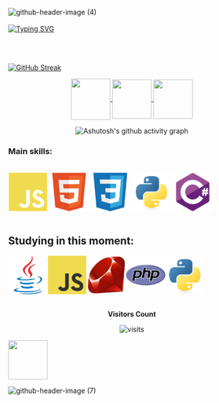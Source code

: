 ![github-header-image (4)](https://github.com/user-attachments/assets/c47a59e0-e115-41b6-b35f-176f0c7fe601)
<br>
<br>
[![Typing SVG](https://jay-website-personal-65b76d6e8318.herokuapp.com?font=Fira+Code&pause=900&color=8013F7&random=false&width=500&lines=Welcom%3A;Hello%2C+My+name+is+Ingrid;I+am+25+years+old;I+am+from+Brazil;I+am+a+data+science+student)](https://git.io/typing-svg)

<br>
<br>

<div aling= "center">	
	
[![GitHub Streak](https://github-readme-streak-stats.herokuapp.com?user=YndiGUID&theme=violet-punch&date_format=j%2Fn%5B%2FY%5D&card_width=850)](https://git.io/streak-stats)
</div>

<div align="center"> 
<a href="https://instagram.com/Yndi_Guid" target="_blank">
<img align="center" height="84" width="80" src="https://github.com/carolbarbosa101/carolbarbosa101/assets/44561610/88a3dd4d-f85e-4141-af09-a2667d81df5b">
</a>


<a href="santosingrid2409@gmail.com">
<img align="center"  height="80" width="80" src="https://github.com/carolbarbosa101/carolbarbosa101/assets/44561610/2856fdde-3200-4398-8290-a0e45d3a35a0">
</a>


<a  href="https://www.linkedin.com/in/ingrid-santos-63460aab/" target=_blank>
<img align="center"  height="80" width="80" src="https://github.com/carolbarbosa101/carolbarbosa101/assets/44561610/bc26a6f8-f0d3-4f15-82e1-55680c48f269">
</a>

</div>

<div align="center" >
   
![Ashutosh's github activity graph](https://ssr-contributions-svg.vercel.app/_/YndiGUID?chart=3dbar&gap=0.6&scale=2&flatten=2&animation=wave&animation_duration=1&animation_delay=0.05&animation_amplitude=20&animation_frequency=0.5&animation_wave_center=10_0&format=svg&weeks=30&theme=purple) 

</div>

### Main skills:
<div style="display: inline_block"><br>
  <img align="center" alt="Rafa-Js" height="80" width="80" src="https://raw.githubusercontent.com/devicons/devicon/master/icons/javascript/javascript-plain.svg">
  <img align="center" alt="Rafa-HTML" height="80" width="80" src="https://raw.githubusercontent.com/devicons/devicon/master/icons/html5/html5-original.svg">
  <img align="center" alt="Rafa-CSS" height="80" width="80" src="https://raw.githubusercontent.com/devicons/devicon/master/icons/css3/css3-original.svg">
  <img align="center" alt="Rafa-Python" height="80" width="80" src="https://raw.githubusercontent.com/devicons/devicon/master/icons/python/python-original.svg">
  <img align="center" alt="Rafa-Csharp" height="80" width="80" src="https://raw.githubusercontent.com/devicons/devicon/master/icons/csharp/csharp-original.svg">
</div>

<br>

<h2 align="left"> Studying in this moment: </h2>

<div align="left"> 

<img align="center" alt="Rafa-Python" height="80" width="80" src="https://raw.githubusercontent.com/devicons/devicon/master/icons/python/python-original.svg">

<img align="left"  height="80" width="80" src="https://raw.githubusercontent.com/devicons/devicon/master/icons/java/java-original.svg">

<img align="left"  height="80" width="80" src="https://raw.githubusercontent.com/devicons/devicon/master/icons/javascript/javascript-original.svg">

<img align="left"  height="80" width="80" src="https://raw.githubusercontent.com/devicons/devicon/master/icons/ruby/ruby-original.svg">

<img align="left"  height="80" width="80" src="https://raw.githubusercontent.com/devicons/devicon/master/icons/php/php-original.svg">

</div>

<div align="center">
  
<br>

<p align="centre"><b>Visitors Count</b></p> 
  
<p align="center"><img src="https://visit-counter.vercel.app/counter.png?page=https%3A%2F%2Fgithub.com%2FYndiGUID&s=40&c=00ff00&bg=00000000&no=2&ff=digi&tb=&ta=" alt="visits">
<br>
</div>

<img align="center" height="80" width="80" src="https://github.com/carolbarbosa101/carolbarbosa101/assets/44561610/40af04fc-bc9e-4581-80ee-30124cb5d17d">
</a>
</div>

<br>

![github-header-image (7)](https://github.com/user-attachments/assets/ef43522a-a23b-4481-857b-e7eb6b0c6bb6)
